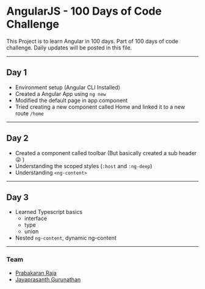 # AngularJS - 100 Days of Code Challenge

This Project is to learn Angular in 100 days. Part of 100 days of code challenge.
Daily updates will be posted in this file.

---
## Day 1
 - Environment setup (Angular CLI Installed)
 - Created a Angular App using `ng new`
 - Modified the default page in app component
 - Tried creating a new component called Home and linked it to a new route `/home`

---

## Day 2
 - Created a component called toolbar (But basically created a sub header 😜 )
 - Understanding the scoped styles (`:host` and `:ng-deep`)
 - Understanding `<ng-content>`

---

## Day 3
 - Learned Typescript basics
   - interface
   - type
   - union
 - Nested `ng-content`, dynamic ng-content

---

### Team
 - [Prabakaran Raja](https://github.com/prabakaranrvp)
 - [Jayaprasanth Gurunathan](https://github.com/jayaprasanth-g)
